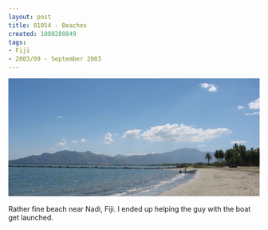 ```yaml
---
layout: post
title: 01054 - Beaches
created: 1080280849
tags:
- Fiji
- 2003/09 - September 2003
---
```


<img src="/image/images/img_1054-b-435.jpg"/>

Rather fine beach near Nadi, Fiji.  I ended up helping the guy with the boat get launched. 
